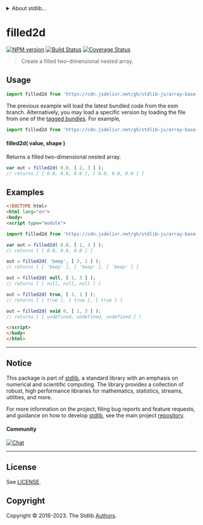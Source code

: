 <!--

@license Apache-2.0

Copyright (c) 2023 The Stdlib Authors.

Licensed under the Apache License, Version 2.0 (the "License");
you may not use this file except in compliance with the License.
You may obtain a copy of the License at

   http://www.apache.org/licenses/LICENSE-2.0

Unless required by applicable law or agreed to in writing, software
distributed under the License is distributed on an "AS IS" BASIS,
WITHOUT WARRANTIES OR CONDITIONS OF ANY KIND, either express or implied.
See the License for the specific language governing permissions and
limitations under the License.

-->


<details>
  <summary>
    About stdlib...
  </summary>
  <p>We believe in a future in which the web is a preferred environment for numerical computation. To help realize this future, we've built stdlib. stdlib is a standard library, with an emphasis on numerical and scientific computation, written in JavaScript (and C) for execution in browsers and in Node.js.</p>
  <p>The library is fully decomposable, being architected in such a way that you can swap out and mix and match APIs and functionality to cater to your exact preferences and use cases.</p>
  <p>When you use stdlib, you can be absolutely certain that you are using the most thorough, rigorous, well-written, studied, documented, tested, measured, and high-quality code out there.</p>
  <p>To join us in bringing numerical computing to the web, get started by checking us out on <a href="https://github.com/stdlib-js/stdlib">GitHub</a>, and please consider <a href="https://opencollective.com/stdlib">financially supporting stdlib</a>. We greatly appreciate your continued support!</p>
</details>

# filled2d

[![NPM version][npm-image]][npm-url] [![Build Status][test-image]][test-url] [![Coverage Status][coverage-image]][coverage-url] <!-- [![dependencies][dependencies-image]][dependencies-url] -->

> Create a filled two-dimensional nested array.

<!-- Section to include introductory text. Make sure to keep an empty line after the intro `section` element and another before the `/section` close. -->

<section class="intro">

</section>

<!-- /.intro -->

<!-- Package usage documentation. -->



<section class="usage">

## Usage

```javascript
import filled2d from 'https://cdn.jsdelivr.net/gh/stdlib-js/array-base-filled2d@esm/index.mjs';
```
The previous example will load the latest bundled code from the esm branch. Alternatively, you may load a specific version by loading the file from one of the [tagged bundles](https://github.com/stdlib-js/array-base-filled2d/tags). For example,

```javascript
import filled2d from 'https://cdn.jsdelivr.net/gh/stdlib-js/array-base-filled2d@v0.1.0-esm/index.mjs';
```

#### filled2d( value, shape )

Returns a filled two-dimensional nested array.

```javascript
var out = filled2d( 0.0, [ 2, 3 ] );
// returns [ [ 0.0, 0.0, 0.0 ], [ 0.0, 0.0, 0.0 ] ]
```

</section>

<!-- /.usage -->

<!-- Package usage notes. Make sure to keep an empty line after the `section` element and another before the `/section` close. -->

<section class="notes">

</section>

<!-- /.notes -->

<!-- Package usage examples. -->

<section class="examples">

## Examples

<!-- eslint no-undef: "error" -->

```html
<!DOCTYPE html>
<html lang="en">
<body>
<script type="module">

import filled2d from 'https://cdn.jsdelivr.net/gh/stdlib-js/array-base-filled2d@esm/index.mjs';

var out = filled2d( 0.0, [ 1, 3 ] );
// returns [ [ 0.0, 0.0, 0.0 ] ]

out = filled2d( 'beep', [ 3, 1 ] );
// returns [ [ 'beep' ], [ 'beep' ], [ 'beep' ] ]

out = filled2d( null, [ 1, 3 ] );
// returns [ [ null, null, null ] ]

out = filled2d( true, [ 3, 1 ] );
// returns [ [ true ], [ true ], [ true ] ]

out = filled2d( void 0, [ 1, 3 ] );
// returns [ [ undefined, undefined, undefined ] ]

</script>
</body>
</html>
```

</section>

<!-- /.examples -->

<!-- Section to include cited references. If references are included, add a horizontal rule *before* the section. Make sure to keep an empty line after the `section` element and another before the `/section` close. -->

<section class="references">

</section>

<!-- /.references -->

<!-- Section for related `stdlib` packages. Do not manually edit this section, as it is automatically populated. -->

<section class="related">

</section>

<!-- /.related -->

<!-- Section for all links. Make sure to keep an empty line after the `section` element and another before the `/section` close. -->


<section class="main-repo" >

* * *

## Notice

This package is part of [stdlib][stdlib], a standard library with an emphasis on numerical and scientific computing. The library provides a collection of robust, high performance libraries for mathematics, statistics, streams, utilities, and more.

For more information on the project, filing bug reports and feature requests, and guidance on how to develop [stdlib][stdlib], see the main project [repository][stdlib].

#### Community

[![Chat][chat-image]][chat-url]

---

## License

See [LICENSE][stdlib-license].


## Copyright

Copyright &copy; 2016-2023. The Stdlib [Authors][stdlib-authors].

</section>

<!-- /.stdlib -->

<!-- Section for all links. Make sure to keep an empty line after the `section` element and another before the `/section` close. -->

<section class="links">

[npm-image]: http://img.shields.io/npm/v/@stdlib/array-base-filled2d.svg
[npm-url]: https://npmjs.org/package/@stdlib/array-base-filled2d

[test-image]: https://github.com/stdlib-js/array-base-filled2d/actions/workflows/test.yml/badge.svg?branch=v0.1.0
[test-url]: https://github.com/stdlib-js/array-base-filled2d/actions/workflows/test.yml?query=branch:v0.1.0

[coverage-image]: https://img.shields.io/codecov/c/github/stdlib-js/array-base-filled2d/main.svg
[coverage-url]: https://codecov.io/github/stdlib-js/array-base-filled2d?branch=main

<!--

[dependencies-image]: https://img.shields.io/david/stdlib-js/array-base-filled2d.svg
[dependencies-url]: https://david-dm.org/stdlib-js/array-base-filled2d/main

-->

[chat-image]: https://img.shields.io/gitter/room/stdlib-js/stdlib.svg
[chat-url]: https://app.gitter.im/#/room/#stdlib-js_stdlib:gitter.im

[stdlib]: https://github.com/stdlib-js/stdlib

[stdlib-authors]: https://github.com/stdlib-js/stdlib/graphs/contributors

[umd]: https://github.com/umdjs/umd
[es-module]: https://developer.mozilla.org/en-US/docs/Web/JavaScript/Guide/Modules

[deno-url]: https://github.com/stdlib-js/array-base-filled2d/tree/deno
[umd-url]: https://github.com/stdlib-js/array-base-filled2d/tree/umd
[esm-url]: https://github.com/stdlib-js/array-base-filled2d/tree/esm
[branches-url]: https://github.com/stdlib-js/array-base-filled2d/blob/main/branches.md

[stdlib-license]: https://raw.githubusercontent.com/stdlib-js/array-base-filled2d/main/LICENSE

</section>

<!-- /.links -->
